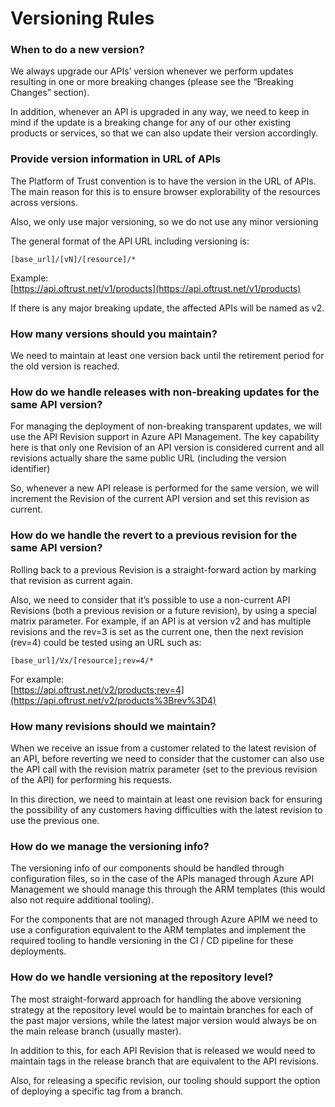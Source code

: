 # Versioning Rules

### When to do a new version?

We always upgrade our APIs’ version whenever we perform updates resulting in one or more breaking changes \(please see the “Breaking Changes” section\).

In addition, whenever an API is upgraded in any way, we need to keep in mind if the update is a breaking change for any of our other existing products or services, so that we can also update their version accordingly.

### Provide version information in URL of APIs <a id="user-content-provide-version-information-in-url-of-apis"></a>

The Platform of Trust convention is to have the version in the URL of APIs. The main reason for this is to ensure browser explorability of the resources across versions.

Also, we only use major versioning, so we do not use any minor versioning

The general format of the API URL including versioning is:

`[base_url]/[vN]/[resource]/*`

Example:  
 [https://api.oftrust.net/v1/products](https://api.oftrust.net/v1/products)

If there is any major breaking update, the affected APIs will be named as v2.

### How many versions should you maintain?

We need to maintain at least one version back until the retirement period for the old version is reached.

### How do we handle releases with non-breaking updates for the same API version? <a id="user-content-how-do-we-handle-releases-with-non-breaking-updates-for-the-same-api-version%3F"></a>

For managing the deployment of non-breaking transparent updates, we will use the API Revision support in Azure API Management. The key capability here is that only one Revision of an API version is considered current and all revisions actually share the same public URL \(including the version identifier\)

So, whenever a new API release is performed for the same version, we will increment the Revision of the current API version and set this revision as current.

### How do we handle the revert to a previous revision for the same API version? <a id="user-content-how-do-we-handle-the-revert-to-a-previous-revision-for-the-same-api-version%3F"></a>

Rolling back to a previous Revision is a straight-forward action by marking that revision as current again.

Also, we need to consider that it’s possible to use a non-current API Revisions \(both a previous revision or a future revision\), by using a special matrix parameter. For example, if an API is at version v2 and has multiple revisions and the rev=3 is set as the current one, then the next revision \(rev=4\) could be tested using an URL such as:

`[base_url]/Vx/[resource];rev=4/*`

For example:  
 [https://api.oftrust.net/v2/products;rev=4](https://api.oftrust.net/v2/products%3Brev%3D4)

### How many revisions should we maintain? <a id="user-content-how-many-revisions-should-we-maintain%3F"></a>

When we receive an issue from a customer related to the latest revision of an API, before reverting we need to consider that the customer can also use the API call with the revision matrix parameter \(set to the previous revision of the API\) for performing his requests.

In this direction, we need to maintain at least one revision back for ensuring the possibility of any customers having difficulties with the latest revision to use the previous one.

### How do we manage the versioning info? <a id="user-content-how-do-we-manage-the-versioning-info%3F"></a>

The versioning info of our components should be handled through configuration files, so in the case of the APIs managed through Azure API Management we should manage this through the ARM templates \(this would also not require additional tooling\).

For the components that are not managed through Azure APIM we need to use a configuration equivalent to the ARM templates and implement the required tooling to handle versioning in the CI / CD pipeline for these deployments.

### How do we handle versioning at the repository level? <a id="user-content-how-do-we-handle-versioning-at-the-repository-level%3F"></a>

The most straight-forward approach for handling the above versioning strategy at the repository level would be to maintain branches for each of the past major versions, while the latest major version would always be on the main release branch \(usually master\).

In addition to this, for each API Revision that is released we would need to maintain tags in the release branch that are equivalent to the API revisions.

Also, for releasing a specific revision, our tooling should support the option of deploying a specific tag from a branch.

